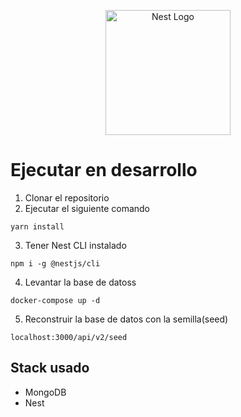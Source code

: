 <p align="center">
  <a href="http://nestjs.com/" target="blank"><img src="https://nestjs.com/img/logo-small.svg" width="200" alt="Nest Logo" /></a>
</p>

# Ejecutar en desarrollo

1. Clonar el repositorio
2. Ejecutar el siguiente comando
```
yarn install
```

3. Tener Nest CLI instalado
```
npm i -g @nestjs/cli
```

4. Levantar la base de datoss
```
docker-compose up -d
```

5. Reconstruir la base de datos con la semilla(seed)
```
localhost:3000/api/v2/seed
```

## Stack usado
* MongoDB
* Nest

